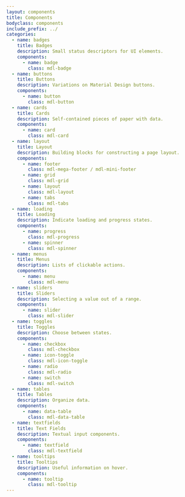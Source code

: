 ```yaml
---
layout: components
title: Components
bodyclass: components
include_prefix: ../
categories:
  - name: badges
    title: Badges
    description: Small status descriptors for UI elements.
    components:
      - name: badge
        class: mdl-badge
  - name: buttons
    title: Buttons
    description: Variations on Material Design buttons.
    components:
      - name: button
        class: mdl-button
  - name: cards
    title: Cards
    description: Self-contained pieces of paper with data.
    components:
      - name: card
        class: mdl-card
  - name: layout
    title: Layout
    description: Building blocks for constructing a page layout.
    components:
      - name: footer
        class: mdl-mega-footer / mdl-mini-footer
      - name: grid
        class: mdl-grid
      - name: layout
        class: mdl-layout
      - name: tabs
        class: mdl-tabs
  - name: loading
    title: Loading
    description: Indicate loading and progress states.
    components:
      - name: progress
        class: mdl-progress
      - name: spinner
        class: mdl-spinner
  - name: menus
    title: Menus
    description: Lists of clickable actions.
    components:
      - name: menu
        class: mdl-menu
  - name: sliders
    title: Sliders
    description: Selecting a value out of a range.
    components:
      - name: slider
        class: mdl-slider
  - name: toggles
    title: Toggles
    description: Choose between states.
    components:
      - name: checkbox
        class: mdl-checkbox
      - name: icon-toggle
        class: mdl-icon-toggle
      - name: radio
        class: mdl-radio
      - name: switch
        class: mdl-switch
  - name: tables
    title: Tables
    description: Organize data.
    components:
      - name: data-table
        class: mdl-data-table
  - name: textfields
    title: Text Fields
    description: Textual input components.
    components:
      - name: textfield
        class: mdl-textfield
  - name: tooltips
    title: Tooltips
    description: Useful information on hover.
    components:
      - name: tooltip
        class: mdl-tooltip
---
```

